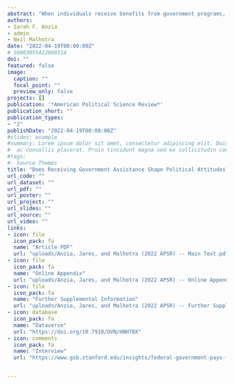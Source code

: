 ```yaml
---
abstract: "When individuals receive benefits from government programs, does it affect their attitudes toward those programs, or toward government generally? A growing literature blends policy feedback theory and political behavior research to explore these questions, but so far it has focused almost exclusively on social policies such as the Affordable Care Act. In this paper, we focus on a very different set of government programs that reach a more conservative, rural population: agricultural assistance. Our study ties administrative records on participation in USDA farm aid programs to an original, first-of-its-kind survey measuring agricultural producers’ political attitudes. We find that receiving agricultural assistance is sometimes related to producers’ views of the program delivering the benefits, but it depends on the divisiveness of the program and—for highly partisan programs—recipients’ ideology. However, receiving federal agricultural assistance is not associated with more positive views of government."
authors:
- Sarah F. Anzia
- admin
- Neil Malhotra
date: "2022-04-19T00:00:00Z"
# S0003055422000314
doi: ""
featured: false
image:
  caption: ""
  focal_point: ""
  preview_only: false
projects: []
publication: '*American Political Science Review*'
publication_short: ""
publication_types:
- "2"
publishDate: "2022-04-19T00:00:00Z"
#slides: example
#summary: Lorem ipsum dolor sit amet, consectetur adipiscing elit. Duis posuere tellus
#  ac convallis placerat. Proin tincidunt magna sed ex sollicitudin condimentum.
#tags:
#- Source Themes
title: "Does Receiving Government Assistance Shape Political Attitudes? Evidence from Agricultural Producers"
url_code: ""
url_dataset: ""
url_pdf: ""
url_poster: ""
url_project: ""
url_slides: ""
url_source: ""
url_video: ""
links:
- icon: file
  icon_pack: fa
  name: "Article PDF"
  url: "uploads/Anzia, Jares, and Malhotra (2022 APSR) -- Main Text.pdf"
- icon: file
  icon_pack: fa
  name: "Online Appendix"
  url: "uploads/Anzia, Jares, and Malhotra (2022 APSR) -- Online Appendix.pdf"
- icon: file
  icon_pack: fa
  name: "Further Supplemental Information"
  url: "uploads/Anzia, Jares, and Malhotra (2022 APSR) -- Further Supplemental Information.pdf"
- icon: database
  icon_pack: fa
  name: "Dataverse"
  url: "https://doi.org/10.7910/DVN/HNH7BX"
- icon: comments
  icon_pack: fa
  name: "Interview"
  url: "https://www.gsb.stanford.edu/insights/federal-government-pays-farmers-doesnt-mean-farmers-are-fans"


---
```


